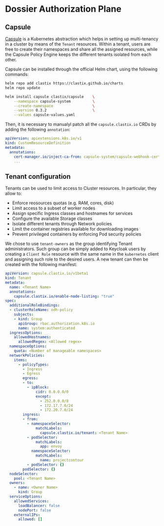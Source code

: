 # Dossier Authorization Plane

## Capsule

[Capsule](https://github.com/clastix/capsule) is a Kubernetes abstraction which helps in setting up multi-tenancy in a cluster by means of the `Tenant` resources. Within a tenant, users are free to create their namespaces and share all the assigned resources, while the Capsule Policy Engine keeps the different tenants isolated from each other.

Capsule can be installed through the official Helm chart, using the following commands:

```bash
helm repo add clastix https://clastix.github.io/charts
helm repo update

helm install capsule clastix/capsule    \
    --namespace capsule-system          \
    --create-namespace                  \
    --version 0.3.2                     \
    --values capsule-values.yaml
```

Then, it is necessary to manualyl patch all the `capsule.clastix.io` CRDs by adding the following `annotation`:

```yaml
apiVersion: apiextensions.k8s.io/v1
kind: CustomResourceDefinition
metadata:
  annotations:
    cert-manager.io/inject-ca-from: capsule-system/capsule-webhook-cert
    ...
```

## Tenant configuration

Tenants can be used to limit access to Cluster resources. In particular, they allow to:

- Enforce reosources quotas (e.g. RAM, cores, disk)
- Limit access to a subset of worker nodes
- Assign specific Ingress classes and hostnames for services
- Configure the available Storage classes
- Isolate different tenants through Network policies
- Limit the container registries available for downloading images
- Prevent privileged containers by enforcing Pod security policies

We chose to use `tenant-owners` as the group identifying Tenant administrators. Such group can be simply added to Keycloak users by creating a `Client Role` resource with the same name in the `kubernetes` client and assigning such role to the desired users. A new tenant can then be created with the following manifest:

```yaml
apiVersion: capsule.clastix.io/v1beta1
kind: Tenant
metadata:
  name: <Tenant Name>
  annotations:
    capsule.clastix.io/enable-node-listing: "true"
spec:
  additionalRoleBindings:
  - clusterRoleName: odh-policy
    subjects:
    - kind: Group
      apiGroup: rbac.authorization.k8s.io
      name: system:authenticated
  ingressOptions:
    allowedHostnames:
      allowedRegex: <Allowed regex>
  namespaceOptions:
    quota: <Number of manageable namespaces>
  networkPolicies:
    items:
      - policyTypes:
        - Ingress
        - Egress
        egress:
        - to:
          - ipBlock:
              cidr: 0.0.0.0/0
              except:
                - 252.0.0.0/8
                - 172.17.7.0/24
                - 172.20.7.0/24
        ingress:
        - from:
          - namespaceSelector:
              matchLabels:
                capsule.clastix.io/tenant: <Tenant Name>
          - podSelector:
              matchLabels:
                app: envoy
            namespaceSelector:
              matchLabels:
                name: projectcontour
          - podSelector: {}
        podSelector: {}
  nodeSelector:
    pool: <Tenant Name>
  owners:
    - name: <Owner Name>
      kind: Group
  serviceOptions:
    allowedServices:
      loadBalancer: false
      nodePort: false
    externalIPs:
      allowed: []
```
